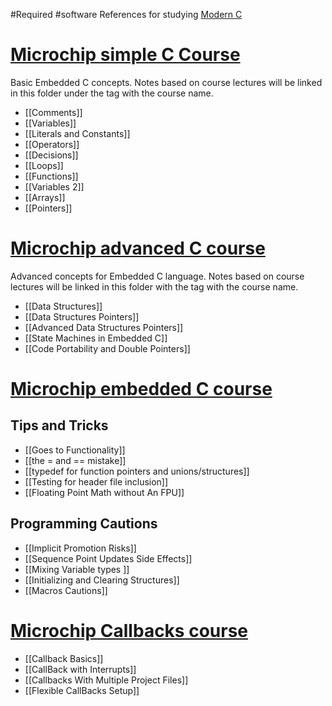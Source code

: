#Required #software
References for studying
[Modern C](https://gustedt.gitlabpages.inria.fr/modern-c/)
# [Microchip simple C Course](https://mu.microchip.com/syntax-and-structure-of-c)
Basic Embedded C concepts. Notes based on course lectures will be linked in this folder under the tag with the course name.
 - [[Comments]]
 - [[Variables]]
 - [[Literals and Constants]]
 - [[Operators]]
 - [[Decisions]]
 - [[Loops]]
 - [[Functions]]
 - [[Variables 2]]
 -  [[Arrays]]
 - [[Pointers]]

# [Microchip advanced C course](https://mu.microchip.com/advanced-c-programming)

Advanced concepts for Embedded C language. Notes based on course lectures will be linked in this folder with the tag with the course name.
- [[Data Structures]]
- [[Data Structures Pointers]]
- [[Advanced Data Structures Pointers]]
- [[State Machines in Embedded C]] 
- [[Code Portability and Double Pointers]]


# [Microchip embedded C course](https://mu.microchip.com/advanced-embedded-c-tips-tricks-and-cautions)

## Tips and Tricks 
- [[Goes to Functionality]]
- [[the = and == mistake]]
- [[typedef for function pointers and unions/structures]]
- [[Testing for header file inclusion]]
- [[Floating Point Math without An FPU]]
## Programming Cautions
- [[Implicit Promotion Risks]]
- [[Sequence Point Updates Side Effects]]
- [[Mixing Variable types ]]
- [[Initializing and Clearing Structures]]
- [[Macros Cautions]]

# [Microchip Callbacks course](https://mu.microchip.com/c-programming-callbacks)

- [[Callback Basics]]
- [[CallBack with Interrupts]]
- [[Callbacks With Multiple Project Files]]
- [[Flexible CallBacks Setup]]
